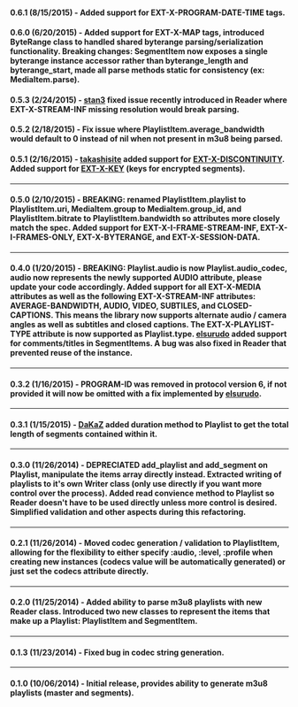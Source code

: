 #### 0.6.1 (8/15/2015) - Added support for EXT-X-PROGRAM-DATE-TIME tags.

#### 0.6.0 (6/20/2015) - Added support for EXT-X-MAP tags, introduced ByteRange class to handled shared byterange parsing/serialization functionality. Breaking changes: SegmentItem now exposes a single byterange instance accessor rather than byterange_length and byterange_start, made all parse methods static for consistency (ex: MediaItem.parse).

#### 0.5.3 (2/24/2015) - [stan3](https://github.com/stan3) fixed issue recently introduced in Reader where EXT-X-STREAM-INF missing resolution would break parsing.

#### 0.5.2 (2/18/2015) - Fix issue where PlaylistItem.average_bandwidth would default to 0 instead of nil when not present in m3u8 being parsed.

#### 0.5.1 (2/16/2015) - [takashisite](https://github.com/takashisite) added support for [EXT-X-DISCONTINUITY](https://tools.ietf.org/html/draft-pantos-http-live-streaming-14#section-4.3.2.3). Added support for [EXT-X-KEY](https://tools.ietf.org/html/draft-pantos-http-live-streaming-14#section-4.3.2.4) (keys for encrypted segments).
***
#### 0.5.0 (2/10/2015) - BREAKING: renamed PlaylistItem.playlist to PlaylistItem.uri, MediaItem.group to MediaItem.group_id, and PlaylistItem.bitrate to PlaylistItem.bandwidth so attributes more closely match the spec. Added support for EXT-X-I-FRAME-STREAM-INF, EXT-X-I-FRAMES-ONLY, EXT-X-BYTERANGE, and EXT-X-SESSION-DATA.
***
#### 0.4.0 (1/20/2015) - BREAKING: Playlist.audio is now Playlist.audio_codec, audio now represents the newly supported AUDIO attribute, please update your code accordingly. Added support for all EXT-X-MEDIA attributes as well as the following EXT-X-STREAM-INF attributes: AVERAGE-BANDWIDTH, AUDIO, VIDEO, SUBTILES, and CLOSED-CAPTIONS. This means the library now supports alternate audio / camera angles as well as subtitles and closed captions. The EXT-X-PLAYLIST-TYPE attribute is now supported as Playlist.type. [elsurudo](https://github.com/elsurudo) added support for comments/titles in SegmentItems. A bug was also fixed in Reader that prevented reuse of the instance.
***
#### 0.3.2 (1/16/2015) - PROGRAM-ID was removed in protocol version 6, if not provided it will now be omitted with a fix implemented by [elsurudo](https://github.com/elsurudo).
***
#### 0.3.1 (1/15/2015) - [DaKaZ](https://github.com/DaKaZ) added duration method to Playlist to get the total length of segments contained within it.
***
#### 0.3.0 (11/26/2014) - DEPRECIATED add_playlist and add_segment on Playlist, manipulate the items array directly instead. Extracted writing of playlists to it's own Writer class (only use directly if you want more control over the process). Added read convience method to Playlist so Reader doesn't have to be used directly unless more control is desired. Simplified validation and other aspects during this refactoring.
***
#### 0.2.1 (11/26/2014) - Moved codec generation / validation to PlaylistItem, allowing for the flexibility to either specify :audio, :level, :profile when creating new instances (codecs value will be automatically generated) or just set the codecs attribute directly.
***
#### 0.2.0 (11/25/2014) - Added ability to parse m3u8 playlists with new Reader class. Introduced two new classes to represent the items that make up a Playlist: PlaylistItem and SegmentItem.
***
#### 0.1.3 (11/23/2014) - Fixed bug in codec string generation.
***
#### 0.1.0 (10/06/2014) - Initial release, provides ability to generate m3u8 playlists (master and segments).
